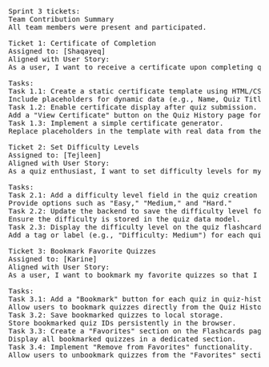 <pre>

Sprint 3 tickets:
Team Contribution Summary
All team members were present and participated.

Ticket 1: Certificate of Completion
Assigned to: [Shaqayeq]
Aligned with User Story:
As a user, I want to receive a certificate upon completing quizzes with a high score so that I can share my achievement with others.

Tasks:
Task 1.1: Create a static certificate template using HTML/CSS.
Include placeholders for dynamic data (e.g., Name, Quiz Title, Score).
Task 1.2: Enable certificate display after quiz submission.
Add a "View Certificate" button on the Quiz History page for quizzes with scores above a threshold (e.g., 80%).
Task 1.3: Implement a simple certificate generator.
Replace placeholders in the template with real data from the submitted quiz.

Ticket 2: Set Difficulty Levels
Assigned to: [Tejleen]
Aligned with User Story:
As a quiz enthusiast, I want to set difficulty levels for my quizzes so that users can choose the challenge that suits them best.

Tasks:
Task 2.1: Add a difficulty level field in the quiz creation form.
Provide options such as "Easy," "Medium," and "Hard."
Task 2.2: Update the backend to save the difficulty level for each quiz.
Ensure the difficulty is stored in the quiz data model.
Task 2.3: Display the difficulty level on the quiz flashcards page.
Add a tag or label (e.g., "Difficulty: Medium") for each quiz.

Ticket 3: Bookmark Favorite Quizzes
Assigned to: [Karine]
Aligned with User Story:
As a user, I want to bookmark my favorite quizzes so that I can access them quickly later.

Tasks:
Task 3.1: Add a "Bookmark" button for each quiz in quiz-history.html.
Allow users to bookmark quizzes directly from the Quiz History page.
Task 3.2: Save bookmarked quizzes to local storage.
Store bookmarked quiz IDs persistently in the browser.
Task 3.3: Create a "Favorites" section on the Flashcards page.
Display all bookmarked quizzes in a dedicated section.
Task 3.4: Implement "Remove from Favorites" functionality.
Allow users to unbookmark quizzes from the "Favorites" section.
</pre>
